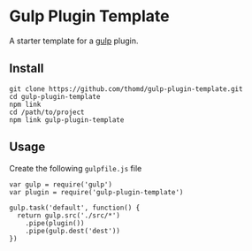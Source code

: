 # Gulp Plugin Template

A starter template for a [gulp](http://gulpjs.com/) plugin.

## Install

    git clone https://github.com/thomd/gulp-plugin-template.git
    cd gulp-plugin-template
    npm link
    cd /path/to/project
    npm link gulp-plugin-template

## Usage

Create the following `gulpfile.js` file

    var gulp = require('gulp')
    var plugin = require('gulp-plugin-template')

    gulp.task('default', function() {
      return gulp.src('./src/*')
        .pipe(plugin())
        .pipe(gulp.dest('dest'))
    })
